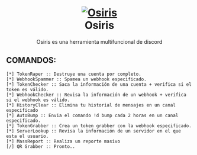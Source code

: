 <h1 align="center">
  <br>
  <a href="https://github.com/zEncrypte/Osiris"><img src="https://i.ibb.co/SXNgdf0/osiriis.png" alt="Osiris"></a>
  <br>
  Osiris
  <br>
</h1>
<p align="center">Osiris es una herramienta multifuncional de discord</p>

## COMANDOS:
```
[*] TokenRaper :: Destruye una cuenta por completo.
[*] WebhookSpammer :: Spamea un webhook especificado.
[*] TokenChecker :: Saca la información de una cuenta + verifica si el token es válido.
[*] WebhookChecker :: Revisa la información de un webhook + verifica si el webhook es válido.
[*] HistoryClear :: Elimina tu historial de mensajes en un canal especificado
[*] AutoBump :: Envia el comando !d bump cada 2 horas en un canal especificado.
[*] TokenGrabber :: Crea un token grabber con la webhook especificado.
[*] ServerLookup :: Revisa la información de un servidor en el que esta el usuario.
[*] MassReport :: Realiza un reporte masivo
[/] QR Grabber :: Pronto..
```
